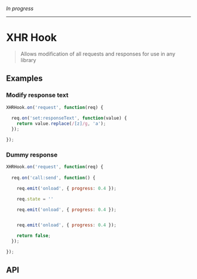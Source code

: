 
*In progress*

---

# XHR Hook

> Allows modification of all requests and responses for use in any library

## Examples

### Modify response text

``` javascript
XHRHook.on('request', function(req) {
  
  req.on('set:responseText', function(value) {
    return value.replace(/[z]/g, 'a');
  });

});
```

### Dummy response

``` javascript
XHRHook.on('request', function(req) {
  
  req.on('call:send', function() {

    req.emit('onload', { progress: 0.4 });

    req.state = ''

    req.emit('onload', { progress: 0.4 });


    req.emit('onload', { progress: 0.4 });

    return false;
  });

});
```

## API



